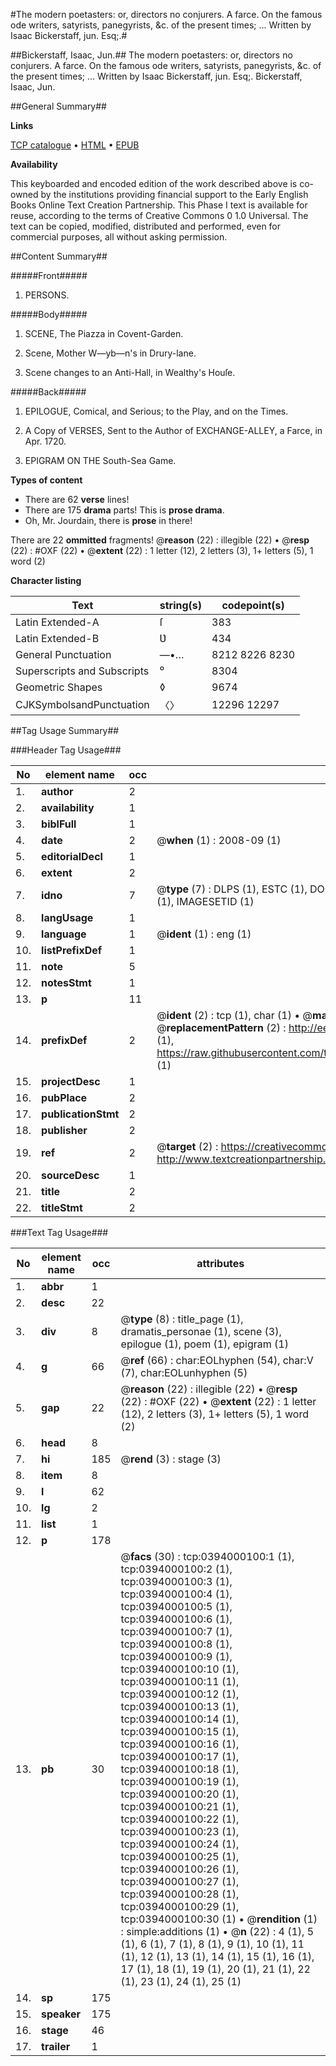 #The modern poetasters: or, directors no conjurers. A farce. On the famous ode writers, satyrists, panegyrists, &c. of the present times; ... Written by Isaac Bickerstaff, jun. Esq;.#

##Bickerstaff, Isaac, Jun.##
The modern poetasters: or, directors no conjurers. A farce. On the famous ode writers, satyrists, panegyrists, &c. of the present times; ... Written by Isaac Bickerstaff, jun. Esq;.
Bickerstaff, Isaac, Jun.

##General Summary##

**Links**

[TCP catalogue](http://www.ota.ox.ac.uk/tcp/)  • 
[HTML](http://tei.it.ox.ac.uk/tcp/Texts-HTML/free/004/004895808.html)  • 
[EPUB](http://tei.it.ox.ac.uk/tcp/Texts-EPUB/free/004/004895808.epub)

**Availability**

This keyboarded and encoded edition of the
	       work described above is co-owned by the institutions
	       providing financial support to the Early English Books
	       Online Text Creation Partnership. This Phase I text is
	       available for reuse, according to the terms of Creative
	       Commons 0 1.0 Universal. The text can be copied,
	       modified, distributed and performed, even for
	       commercial purposes, all without asking permission.


##Content Summary##

#####Front#####

1. PERSONS.

#####Body#####

1. SCENE, The Piazza in Covent-Garden.

1. Scene, Mother W—yb—n's in Drury-lane.

1. Scene changes to an Anti-Hall, in Wealthy's Houſe.

#####Back#####

1. EPILOGUE, Comical, and Serious; to the Play, and on the Times.

1. A Copy of VERSES, Sent to the Author of EXCHANGE-ALLEY, a Farce, in Apr. 1720.

1. EPIGRAM ON THE South-Sea Game.

**Types of content**

  * There are 62 **verse** lines!
  * There are 175 **drama** parts! This is **prose drama**.
  * Oh, Mr. Jourdain, there is **prose** in there!

There are 22 **ommitted** fragments! 
 @__reason__ (22) : illegible (22)  •  @__resp__ (22) : #OXF (22)  •  @__extent__ (22) : 1 letter (12), 2 letters (3), 1+ letters (5), 1 word (2)

**Character listing**


|Text|string(s)|codepoint(s)|
|---|---|---|
|Latin Extended-A|ſ|383|
|Latin Extended-B|Ʋ|434|
|General Punctuation|—•…|8212 8226 8230|
|Superscripts             and Subscripts|⁰|8304|
|Geometric Shapes|◊|9674|
|CJKSymbolsandPunctuation|〈〉|12296 12297|

##Tag Usage Summary##

###Header Tag Usage###

|No|element name|occ|attributes|
|---|---|---|---|
|1.|__author__|2||
|2.|__availability__|1||
|3.|__biblFull__|1||
|4.|__date__|2| @__when__ (1) : 2008-09 (1)|
|5.|__editorialDecl__|1||
|6.|__extent__|2||
|7.|__idno__|7| @__type__ (7) : DLPS (1), ESTC (1), DOCNO (1), TCP (1), GALEDOCNO (1), CONTENTSET (1), IMAGESETID (1)|
|8.|__langUsage__|1||
|9.|__language__|1| @__ident__ (1) : eng (1)|
|10.|__listPrefixDef__|1||
|11.|__note__|5||
|12.|__notesStmt__|1||
|13.|__p__|11||
|14.|__prefixDef__|2| @__ident__ (2) : tcp (1), char (1)  •  @__matchPattern__ (2) : ([0-9\-]+):([0-9IVX]+) (1), (.+) (1)  •  @__replacementPattern__ (2) : http://eebo.chadwyck.com/downloadtiff?vid=$1&page=$2 (1), https://raw.githubusercontent.com/textcreationpartnership/Texts/master/tcpchars.xml#$1 (1)|
|15.|__projectDesc__|1||
|16.|__pubPlace__|2||
|17.|__publicationStmt__|2||
|18.|__publisher__|2||
|19.|__ref__|2| @__target__ (2) : https://creativecommons.org/publicdomain/zero/1.0/ (1), http://www.textcreationpartnership.org/docs/. (1)|
|20.|__sourceDesc__|1||
|21.|__title__|2||
|22.|__titleStmt__|2||


###Text Tag Usage###

|No|element name|occ|attributes|
|---|---|---|---|
|1.|__abbr__|1||
|2.|__desc__|22||
|3.|__div__|8| @__type__ (8) : title_page (1), dramatis_personae (1), scene (3), epilogue (1), poem (1), epigram (1)|
|4.|__g__|66| @__ref__ (66) : char:EOLhyphen (54), char:V (7), char:EOLunhyphen (5)|
|5.|__gap__|22| @__reason__ (22) : illegible (22)  •  @__resp__ (22) : #OXF (22)  •  @__extent__ (22) : 1 letter (12), 2 letters (3), 1+ letters (5), 1 word (2)|
|6.|__head__|8||
|7.|__hi__|185| @__rend__ (3) : stage (3)|
|8.|__item__|8||
|9.|__l__|62||
|10.|__lg__|2||
|11.|__list__|1||
|12.|__p__|178||
|13.|__pb__|30| @__facs__ (30) : tcp:0394000100:1 (1), tcp:0394000100:2 (1), tcp:0394000100:3 (1), tcp:0394000100:4 (1), tcp:0394000100:5 (1), tcp:0394000100:6 (1), tcp:0394000100:7 (1), tcp:0394000100:8 (1), tcp:0394000100:9 (1), tcp:0394000100:10 (1), tcp:0394000100:11 (1), tcp:0394000100:12 (1), tcp:0394000100:13 (1), tcp:0394000100:14 (1), tcp:0394000100:15 (1), tcp:0394000100:16 (1), tcp:0394000100:17 (1), tcp:0394000100:18 (1), tcp:0394000100:19 (1), tcp:0394000100:20 (1), tcp:0394000100:21 (1), tcp:0394000100:22 (1), tcp:0394000100:23 (1), tcp:0394000100:24 (1), tcp:0394000100:25 (1), tcp:0394000100:26 (1), tcp:0394000100:27 (1), tcp:0394000100:28 (1), tcp:0394000100:29 (1), tcp:0394000100:30 (1)  •  @__rendition__ (1) : simple:additions (1)  •  @__n__ (22) : 4 (1), 5 (1), 6 (1), 7 (1), 8 (1), 9 (1), 10 (1), 11 (1), 12 (1), 13 (1), 14 (1), 15 (1), 16 (1), 17 (1), 18 (1), 19 (1), 20 (1), 21 (1), 22 (1), 23 (1), 24 (1), 25 (1)|
|14.|__sp__|175||
|15.|__speaker__|175||
|16.|__stage__|46||
|17.|__trailer__|1||
